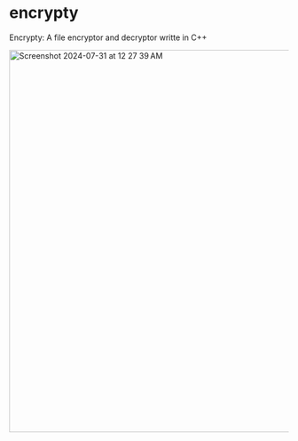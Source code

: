 # encrypty
Encrypty: A file encryptor and decryptor writte in C++

<img width="688" alt="Screenshot 2024-07-31 at 12 27 39 AM" src="https://github.com/user-attachments/assets/221ee16a-b4b1-45d6-8e3b-0151057038fc">
